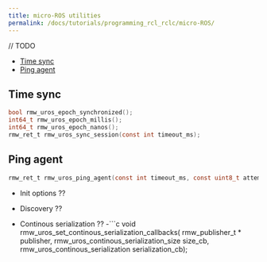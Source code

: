 ```yaml
---
title: micro-ROS utilities
permalink: /docs/tutorials/programming_rcl_rclc/micro-ROS/
---
```


// TODO

- [Time sync](#time-sync)
- [Ping agent](#ping-agent)

## Time sync

```c
bool rmw_uros_epoch_synchronized();
int64_t rmw_uros_epoch_millis();
int64_t rmw_uros_epoch_nanos();
rmw_ret_t rmw_uros_sync_session(const int timeout_ms);
```

## Ping agent

```c
rmw_ret_t rmw_uros_ping_agent(const int timeout_ms, const uint8_t attempts);
```

- Init options ??

- Discovery ??

- Continous serialization ??
-```c
void rmw_uros_set_continous_serialization_callbacks(
rmw_publisher_t * publisher,
rmw_uros_continous_serialization_size size_cb,
rmw_uros_continous_serialization serialization_cb);
```